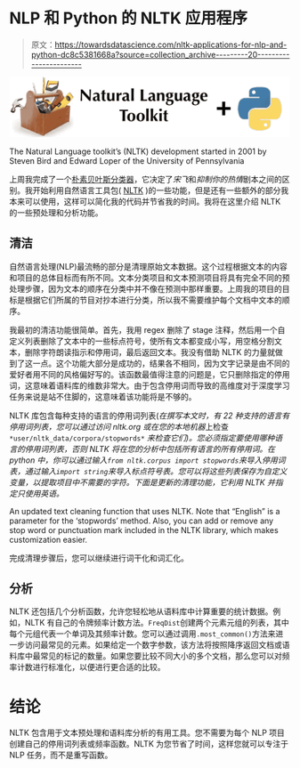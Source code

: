 # NLP 和 Python 的 NLTK 应用程序

> 原文：<https://towardsdatascience.com/nltk-applications-for-nlp-and-python-dc8c5381668a?source=collection_archive---------20----------------------->

![](img/9c06c1265fa9afa5095208471f745932.png)

The Natural Language toolkit’s (NLTK) development started in 2001 by Steven Bird and Edward Loper of the University of Pennsylvania

上周我完成了一个[朴素贝叶斯分类器](https://medium.com/analytics-vidhya/curb-your-enthusiasm-or-seinfeld-2e430abf866c)，它决定了*宋飞*和*抑制你的热情*剧本之间的区别。我开始利用自然语言工具包( [NLTK](https://www.nltk.org/) )的一些功能，但是还有一些额外的部分我本来可以使用，这样可以简化我的代码并节省我的时间。我将在这里介绍 NLTK 的一些预处理和分析功能。

## 清洁

自然语言处理(NLP)最流畅的部分是清理原始文本数据。这个过程根据文本的内容和项目的总体目标而有所不同。文本分类项目和文本预测项目将具有完全不同的预处理步骤，因为文本的顺序在分类中并不像在预测中那样重要。上周我的项目的目标是根据它们所属的节目对抄本进行分类，所以我不需要维护每个文档中文本的顺序。

我最初的清洁功能很简单。首先，我用 regex 删除了 stage 注释，然后用一个自定义列表删除了文本中的一些标点符号，使所有文本都变成小写，用空格分割文本，删除字符朗读指示和停用词，最后返回文本。我没有借助 NLTK 的力量就做到了这一点。这个功能大部分是成功的，结果各不相同，因为文字记录是由不同的爱好者用不同的风格偏好写的。该函数最值得注意的问题是，它只删除指定的停用词，这意味着语料库的维数非常大。由于包含停用词而导致的高维度对于深度学习任务来说是站不住脚的，这意味着该功能将是不够的。

NLTK 库包含每种支持的语言的停用词列表(*在撰写本文时，有 22 种支持的语言有停用词列表，您可以通过访问 nltk.org 或在您的本地机器*上检查 `*user/nltk_data/corpora/stopwords*` *来检查它们)。您必须指定要使用哪种语言的停用词列表，否则 NLTK 将在您的分析中包括所有语言的所有停用词。在 python 中，你可以通过输入`from nltk.corpus import stopwords`来导入停用词表，通过输入`import string`来导入标点符号表。您可以将这些列表保存为自定义变量，以提取项目中不需要的字符。下面是更新的清理功能，它利用 NLTK 并指定只使用英语。*

An updated text cleaning function that uses NLTK. Note that “English” is a parameter for the ‘stopwords’ method. Also, you can add or remove any stop word or punctuation mark included in the NLTK library, which makes customization easier.

完成清理步骤后，您可以继续进行词干化和词汇化。

## 分析

NLTK 还包括几个分析函数，允许您轻松地从语料库中计算重要的统计数据。例如，NLTK 有自己的令牌频率计数方法。`FreqDist`创建两个元素元组的列表，其中每个元组代表一个单词及其频率计数。您可以通过调用`.most_common()`方法来进一步访问最常见的元素。如果给定一个数字参数，该方法将按照降序返回文档或语料库中最常见的标记的数量。如果您要比较不同大小的多个文档，那么您可以对频率计数进行标准化，以便进行更合适的比较。

# 结论

NLTK 包含用于文本预处理和语料库分析的有用工具。您不需要为每个 NLP 项目创建自己的停用词列表或频率函数。NLTK 为您节省了时间，这样您就可以专注于 NLP 任务，而不是重写函数。